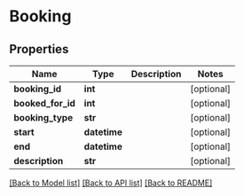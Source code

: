 # Booking

## Properties
Name | Type | Description | Notes
------------ | ------------- | ------------- | -------------
**booking_id** | **int** |  | [optional] 
**booked_for_id** | **int** |  | [optional] 
**booking_type** | **str** |  | [optional] 
**start** | **datetime** |  | [optional] 
**end** | **datetime** |  | [optional] 
**description** | **str** |  | [optional] 

[[Back to Model list]](../README.md#documentation-for-models) [[Back to API list]](../README.md#documentation-for-api-endpoints) [[Back to README]](../README.md)


